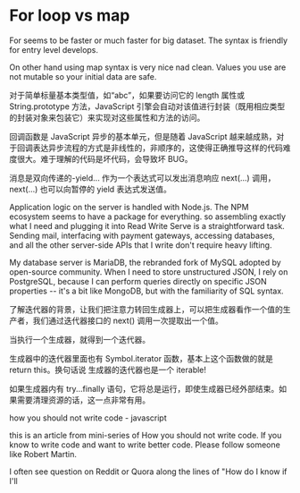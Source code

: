# For loop vs map

For seems to be faster or much faster for big dataset. The syntax is friendly for entry level develops.

On other hand using map syntax is very nice nad clean. Values you use are not mutable so your initial data are safe.

对于简单标量基本类型值，如“abc”，如果要访问它的 length 属性或 String.prototype 方法，JavaScript 引擎会自动对该值进行封装（既用相应类型的封装对象来包装它）来实现对这些属性和方法的访问。

回调函数是 JavaScript 异步的基本单元，但是随着 JavaScript 越来越成熟，对于回调表达异步流程的方式是非线性的，非顺序的，这使得正确推导这样的代码难度很大。难于理解的代码是坏代码，会导致坏 BUG。

消息是双向传递的-yield... 作为一个表达式可以发出消息响应 next(...) 调用，next(...) 也可以向暂停的 yield 表达式发送值。

Application logic on the server is handled with Node.js. The NPM ecosystem seems to have a package for everything. so assembling exactly what I need and plugging it into Read Write Serve is a straightforward task. Sending mail, interfacing with payment gateways, accessing databases, and all the other server-side APIs that I write don't require heavy lifting.

My database server is MariaDB, the rebranded fork of MySQL adopted by open-source community. When I need to store unstructured JSON, I rely on PostgreSQL, because I can perform queries directly on specific JSON properties -- it's a bit like MongoDB, but with the familiarity of SQL syntax.

了解迭代器的背景，让我们把注意力转回生成器上，可以把生成器看作一个值的生产者，我们通过迭代器接口的 next() 调用一次提取出一个值。

当执行一个生成器，就得到一个迭代器。

生成器中的迭代器里面也有 Symbol.iterator 函数，基本上这个函数做的就是 return this。换句话说 生成器的迭代器也是一个 iterable!

如果生成器内有 try...finally 语句，它将总是运行，即使生成器已经外部结束。如果需要清理资源的话，这一点非常有用。

how you should not write code - javascript

this is an article from mini-series of How you should not write code. If you know to write code and want to write better code. Please follow someone like Robert Martin.

I often see question on Reddit or Quora along the lines of "How do I know if I'll

